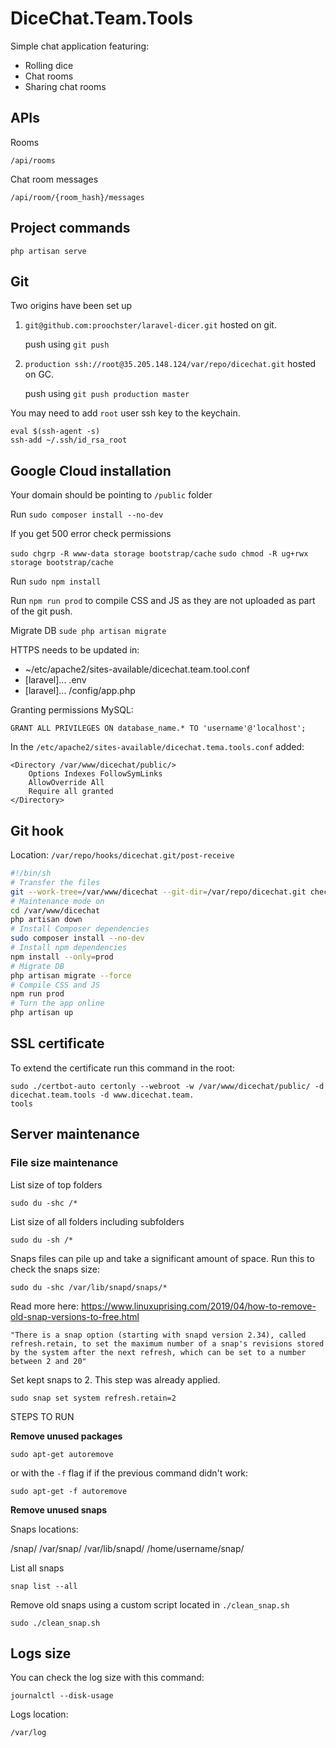 # DiceChat.Team.Tools

Simple chat application featuring:
- Rolling dice
- Chat rooms
- Sharing chat rooms

## APIs

Rooms
```
/api/rooms
```

Chat room messages
```
/api/room/{room_hash}/messages
```

## Project commands

```
php artisan serve
```

## Git

Two origins have been set up

1. `git@github.com:proochster/laravel-dicer.git` hosted on git.

    push using `git push`

2. `production ssh://root@35.205.148.124/var/repo/dicechat.git` hosted on GC.

    push using `git push production master`

You may need to add `root` user ssh key to the keychain.

```
eval $(ssh-agent -s)
ssh-add ~/.ssh/id_rsa_root
```

## Google Cloud installation

Your domain should be pointing to `/public` folder

Run `sudo composer install --no-dev`

If you get 500 error check permissions

`sudo chgrp -R www-data storage bootstrap/cache`
`sudo chmod -R ug+rwx storage bootstrap/cache`

Run `sudo npm install`

Run `npm run prod` to compile CSS and JS as they are not uploaded as part of the git push.

Migrate DB `sude php artisan migrate`

HTTPS needs to be updated in:
-   ~/etc/apache2/sites-available/dicechat.team.tool.conf
-   [laravel]... .env
-   [laravel]... /config/app.php

Granting permissions MySQL:

`GRANT ALL PRIVILEGES ON database_name.* TO 'username'@'localhost';`

In the `/etc/apache2/sites-available/dicechat.tema.tools.conf` added:

```
<Directory /var/www/dicechat/public/>
    Options Indexes FollowSymLinks
    AllowOverride All
    Require all granted
</Directory>
```

## Git hook

Location: `/var/repo/hooks/dicechat.git/post-receive`
``` sh
#!/bin/sh
# Transfer the files
git --work-tree=/var/www/dicechat --git-dir=/var/repo/dicechat.git checkout -f
# Maintenance mode on
cd /var/www/dicechat
php artisan down
# Install Composer dependencies
sudo composer install --no-dev
# Install npm dependencies
npm install --only=prod
# Migrate DB
php artisan migrate --force
# Compile CSS and JS
npm run prod
# Turn the app online
php artisan up
```

## SSL certificate

To extend the certificate run this command in the root:
```
sudo ./certbot-auto certonly --webroot -w /var/www/dicechat/public/ -d dicechat.team.tools -d www.dicechat.team.
tools
```

## Server maintenance

### File size maintenance

List size of top folders
```
sudo du -shc /*
```

List size of all folders including subfolders
```
sudo du -sh /*
```

Snaps files can pile up and take a significant amount of space.
Run this to check the snaps size:
```
sudo du -shc /var/lib/snapd/snaps/*
```
Read more here: https://www.linuxuprising.com/2019/04/how-to-remove-old-snap-versions-to-free.html

    "There is a snap option (starting with snapd version 2.34), called refresh.retain, to set the maximum number of a snap's revisions stored by the system after the next refresh, which can be set to a number between 2 and 20"

Set kept snaps to 2. This step was already applied.
```
sudo snap set system refresh.retain=2
```
STEPS TO RUN

**Remove unused packages**

```
sudo apt-get autoremove
```
or with the ```-f``` flag if if the previous command didn't work:
```
sudo apt-get -f autoremove
```
**Remove unused snaps**

Snaps locations:

/snap/ /var/snap/ /var/lib/snapd/ /home/username/snap/

List all snaps
```
snap list --all
```

Remove old snaps using a custom script located in ```./clean_snap.sh```
```
sudo ./clean_snap.sh
```

## Logs size

You can check the log size with this command:

```
journalctl --disk-usage
```

Logs location:
```
/var/log
```